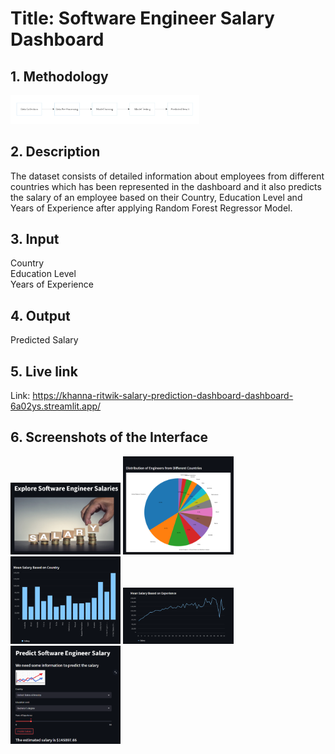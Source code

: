 # **Title: Software Engineer Salary Dashboard**

## **1. Methodology**
<img src="https://raw.githubusercontent.com/khanna-ritwik/Salary-Prediction-Dashboard/main/Images/methodology.png" width="60%" height="60%">

## **2. Description**
The dataset consists of detailed information about employees from different countries which has been represented in the dashboard and it also predicts the salary of an employee based on their Country, Education Level and Years of Experience after applying Random Forest Regressor Model.

## **3. Input**
Country
<br>Education Level
<br>Years of Experience

## **4. Output**
Predicted Salary

## **5. Live link**
Link: https://khanna-ritwik-salary-prediction-dashboard-dashboard-6a02ys.streamlit.app/

## **6. Screenshots of the Interface**
<img src="https://raw.githubusercontent.com/khanna-ritwik/Salary-Prediction-Dashboard/main/Images/image-1.png" width="35%" height="35%">
<img src="https://raw.githubusercontent.com/khanna-ritwik/Salary-Prediction-Dashboard/main/Images/image-2.png" width="35%" height="35%">
<img src="https://raw.githubusercontent.com/khanna-ritwik/Salary-Prediction-Dashboard/main/Images/image-3.png" width="35%" height="35%">
<img src="https://raw.githubusercontent.com/khanna-ritwik/Salary-Prediction-Dashboard/main/Images/image-4.png" width="35%" height="35%">
<img src="https://raw.githubusercontent.com/khanna-ritwik/Salary-Prediction-Dashboard/main/Images/image-5.png" width="35%" height="35%">



